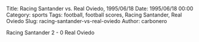 Title: Racing Santander vs. Real Oviedo, 1995/06/18
Date: 1995/06/18 00:00
Category: sports
Tags: football, football scores, Racing Santander, Real Oviedo
Slug: racing-santander-vs-real-oviedo
Author: carbonero


Racing Santander 2 - 0 Real Oviedo
